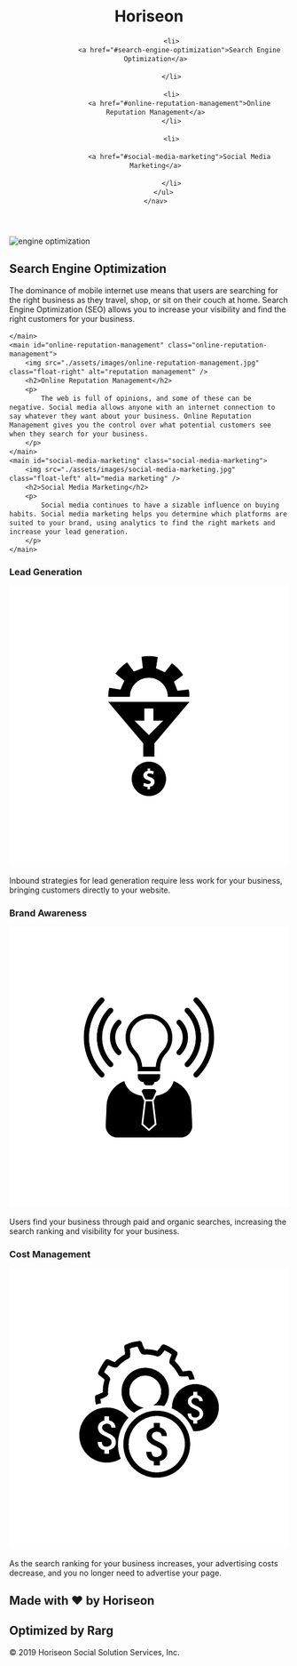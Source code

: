 <!DOCTYPE html>
<html lang="en-us">
<head>
    <meta charset="UTF-8" />
    <link rel="stylesheet" href="./assets/css/stylesheet.css">
    <title>website</title>
</head>
<body>
<header class="header">
    <h1>Hori<span class="seo">seo</span>n</h1>
    <nav>
        <ul>

            <li>
                <a href="#search-engine-optimization">Search Engine Optimization</a>

            </li>

            <li>
                <a href="#online-reputation-management">Online Reputation Management</a>
            </li>

            <li>

                <a href="#social-media-marketing">Social Media Marketing</a>

            </li>
        </ul>
    </nav>
</header>
<main class="hero"></main>
<main class="content">
    <main id="search-engine-optimization" class="search-engine-optimization">
        <img src="./assets/images/search-engine-optimization.jpg" class="float-left" alt=" engine optimization"/>
        <h2>Search Engine Optimization</h2>
        <p>
            The dominance of mobile internet use means that users are searching for the right business as they travel, shop, or sit on their couch at home. Search Engine Optimization (SEO) allows you to increase your visibility and find the right customers for your business.
        </p>

    </main>
    <main id="online-reputation-management" class="online-reputation-management">
        <img src="./assets/images/online-reputation-management.jpg" class="float-right" alt="reputation management" />
        <h2>Online Reputation Management</h2>
        <p>
            The web is full of opinions, and some of these can be negative. Social media allows anyone with an internet connection to say whatever they want about your business. Online Reputation Management gives you the control over what potential customers see when they search for your business.
        </p>
    </main>
    <main id="social-media-marketing" class="social-media-marketing">
        <img src="./assets/images/social-media-marketing.jpg" class="float-left" alt="media marketing" />
        <h2>Social Media Marketing</h2>
        <p>
            Social media continues to have a sizable influence on buying habits. Social media marketing helps you determine which platforms are suited to your brand, using analytics to find the right markets and increase your lead generation.
        </p>
    </main>
</main>
<aside class="benefits">
    <aside class="benefit-lead">
        <h3>Lead Generation</h3>
        <img src="./assets/images/lead-generation.png" alt="Lead Generation"/>
        <p>
            Inbound strategies for lead generation require less work for your business, bringing customers directly to your website.
        </p>
    </aside>
    <aside class="benefit-brand">
        <h3>Brand Awareness</h3>
        <img src="./assets/images/brand-awareness.png" alt="Brand Awareness" />
        <p>
            Users find your business through paid and organic searches, increasing the search ranking and visibility for your business.
        </p>
    </aside>
    <aside class="benefit-cost">
        <h3>Cost Management</h3>
        <img src="./assets/images/cost-management.png" alt="Cost Management">
        <p>
            As the search ranking for your business increases, your advertising costs decrease, and you no longer need to advertise your page.
        </p>
    </aside>
</aside>
</body>

<footer>
<aside class="footer">
    <h2>Made with ❤️️ by Horiseon</h2>
    <h2>Optimized by Rarg</h2>
    <p>
        &copy; 2019 Horiseon Social Solution Services, Inc.
    </p>
</aside>
</footer>
</html>
